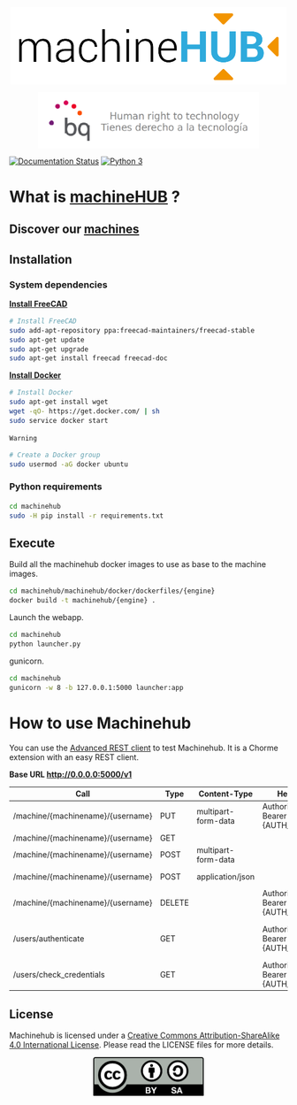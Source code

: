 <p align="center"><img src="doc/logo/machinehub.png" align="center"</p>
<p align="center"><img src="doc/logo/bq-logo-human-right-technology.png" width="400" align="center"></p>

[![Documentation Status](https://readthedocs.org/projects/machinehub/badge/?version=latest)](https://readthedocs.org/projects/machinehub/?badge=latest) [![Python 3](https://img.shields.io/badge/python-3.x-brightgreen.svg)](https://www.python.org/downloads/)

# What is [machineHUB](docs/machinehub.pdf) ?

## Discover our [machines](https://github.com/bq/machines/)

## Installation

### System dependencies

**[Install FreeCAD](http://www.freecadweb.org/wiki/index.php?title=Install_on_Unix)**


```bash
# Install FreeCAD
sudo add-apt-repository ppa:freecad-maintainers/freecad-stable
sudo apt-get update
sudo apt-get upgrade
sudo apt-get install freecad freecad-doc
```

**[Install Docker](https://docs.docker.com/installation/ubuntulinux/)**

```bash
# Install Docker
sudo apt-get install wget
wget -qO- https://get.docker.com/ | sh
sudo service docker start
```

`Warning`

```bash
# Create a Docker group
sudo usermod -aG docker ubuntu
```

### Python requirements

```bash
cd machinehub
sudo -H pip install -r requirements.txt
```

## Execute

Build all the machinehub docker images to use as base to the machine images.

```bash
cd machinehub/machinehub/docker/dockerfiles/{engine}
docker build -t machinehub/{engine} .
```

Launch the webapp.

```bash
cd machinehub
python launcher.py
```

gunicorn.

```bash
cd machinehub
gunicorn -w 8 -b 127.0.0.1:5000 launcher:app
```

# How to use Machinehub

You can use the [Advanced REST client](https://chrome.google.com/webstore/detail/advanced-rest-client/hgmloofddffdnphfgcellkdfbfbjeloo) to test Machinehub. It is a Chorme extension with an easy REST client.

**Base URL http://0.0.0.0:5000/v1**

| Call  | Type | Content-Type | Header | Payload | Info |
| ------------- | ------------- | ------------- | ------------- | ------------- | ------------- |
| /machine/{machinename}/{username} | PUT | multipart-form-data | Authorization: Bearer {AUTH_TOKEN} |{machine_name}.zip ||
| /machine/{machinename}/{username} | GET |||||
| /machine/{machinename}/{username} | POST | multipart-form-data | | input.zip ||
| /machine/{machinename}/{username} | POST | application/json || Json with the machine input data ||
| /machine/{machinename}/{username} | DELETE |  | Authorization: Bearer {AUTH_TOKEN} ||
| /users/authenticate | GET || Authorization: Bearer {AUTH_TOKEN} ||http basic authentication. Return the AUTH_TOKEN|
| /users/check_credentials | GET || Authorization: Bearer {AUTH_TOKEN} |||

## License

Machinehub is licensed under a [Creative Commons Attribution-ShareAlike 4.0 International License](http://creativecommons.org/licenses/by-sa/4.0/). Please read the LICENSE files for more details.

<p align="center">
<img src="doc/logo/by-sa.png" width="200" align = "center">
</p>
